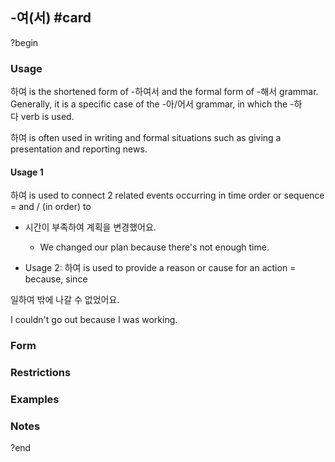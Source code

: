 ## -여(서) #card
?begin
### Usage
하여 is the shortened form of -하여서 and the formal form of -해서 grammar. Generally, it is a specific case of the -아/어서 grammar, in which the -하다 verb is used.

하여 is often used in writing and formal situations such as giving a presentation and reporting news.

#### Usage 1
하여 is used to connect 2 related events occurring in time order or sequence = and / (in order) to
- 시간이 부족하여 계획을 변경했어요.
	- We changed our plan because there's not enough time.

  

- Usage 2: 하여 is used to provide a reason or cause for an action = because, since

  

일하여 밖에 나갈 수 없었어요.

I couldn't go out because I was working.
### Form
### Restrictions
### Examples
### Notes
?end
